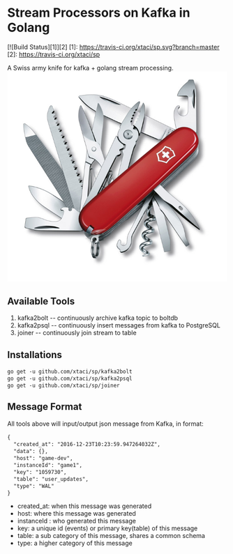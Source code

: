 # Stream Processors on Kafka in Golang
[![Build Status][1]][2]
[1]: https://travis-ci.org/xtaci/sp.svg?branch=master
[2]: https://travis-ci.org/xtaci/sp

A Swiss army knife for kafka + golang stream processing.
![swiss](swiss-army.jpg)

## Available Tools
1. kafka2bolt -- continuously archive kafka topic to boltdb
2. kafka2psql -- continuously insert messages from kafka to PostgreSQL
3. joiner -- continuously join stream to table


## Installations
```
go get -u github.com/xtaci/sp/kafka2bolt
go get -u github.com/xtaci/sp/kafka2psql
go get -u github.com/xtaci/sp/joiner
```

## Message Format
All tools above will input/output json message from Kafka, in format:
```
{
  "created_at": "2016-12-23T10:23:59.947264032Z",
  "data": {},
  "host": "game-dev",
  "instanceId": "game1",
  "key": "1059730",
  "table": "user_updates",
  "type": "WAL"
}
```

* created_at: when this message was generated
* host: where this message was generated
* instanceId : who generated this message
* key: a unique id (events) or primary key(table) of this message
* table: a sub category of this message, shares a common schema
* type: a higher category of this message
